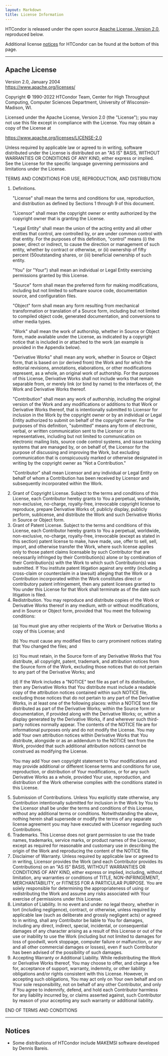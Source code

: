 ```yaml
---
layout: Markdown
title: License Information
---
```



<p>
HTCondor is released under the open source <a href="#apache">Apache License, Version 2.0</a>, reproduced below.
</p>

<p>
Additional license <a href="#notices">notices</a> for HTCondor can be found at the bottom of this page.
</p>

<hr>

<h2 id="apache">Apache License</h2>
Version 2.0, January 2004
<br/><a HREF="https://www.apache.org/licenses/">https://www.apache.org/licenses/</a>

<p>
Copyright &#169; 1990-2022 HTCondor Team, Center for High Throughput Computing, Computer Sciences Department, University of Wisconsin-Madison, WI.
</p>

<p>
Licensed under the Apache License, Version 2.0 (the "License");
you may not use this file except in compliance with the License.
You may obtain a copy of the License at
</p>

<p>
<a HREF="https://www.apache.org/licenses/LICENSE-2.0">https://www.apache.org/licenses/LICENSE-2.0</a>
</p>

<p>
Unless required by applicable law or agreed to in writing, software
distributed under the License is distributed on an "AS IS" BASIS,
WITHOUT WARRANTIES OR CONDITIONS OF ANY KIND, either express or implied.
See the License for the specific language governing permissions and
limitations under the License.
</p>

<p>
TERMS AND CONDITIONS FOR USE, REPRODUCTION, AND DISTRIBUTION
</p>

<p>

<ol>
<li>Definitions.

<p>
"License" shall mean the terms and conditions for use, reproduction,
and distribution as defined by Sections 1 through 9 of this document.
</p>

<p>
"Licensor" shall mean the copyright owner or entity authorized by
the copyright owner that is granting the License.
</p>

<p>
"Legal Entity" shall mean the union of the acting entity and all
other entities that control, are controlled by, or are under common
control with that entity. For the purposes of this definition,
"control" means (i) the power, direct or indirect, to cause the
direction or management of such entity, whether by contract or
otherwise, or (ii) ownership of fifty percent (50outstanding shares, or (iii) beneficial ownership of such entity.
</p>

<p>
"You" (or "Your") shall mean an individual or Legal Entity
exercising permissions granted by this License.
</p>

<p>
"Source" form shall mean the preferred form for making modifications,
including but not limited to software source code, documentation
source, and configuration files.
</p>

<p>
"Object" form shall mean any form resulting from mechanical
transformation or translation of a Source form, including but
not limited to compiled object code, generated documentation,
and conversions to other media types.
</p>

<p>
"Work" shall mean the work of authorship, whether in Source or
Object form, made available under the License, as indicated by a
copyright notice that is included in or attached to the work
(an example is provided in the Appendix below).
</p>

<p>
"Derivative Works" shall mean any work, whether in Source or Object
form, that is based on (or derived from) the Work and for which the
editorial revisions, annotations, elaborations, or other modifications
represent, as a whole, an original work of authorship. For the purposes
of this License, Derivative Works shall not include works that remain
separable from, or merely link (or bind by name) to the interfaces of,
the Work and Derivative Works thereof.
</p>

<p>
"Contribution" shall mean any work of authorship, including
the original version of the Work and any modifications or additions
to that Work or Derivative Works thereof, that is intentionally
submitted to Licensor for inclusion in the Work by the copyright owner
or by an individual or Legal Entity authorized to submit on behalf of
the copyright owner. For the purposes of this definition, "submitted"
means any form of electronic, verbal, or written communication sent
to the Licensor or its representatives, including but not limited to
communication on electronic mailing lists, source code control systems,
and issue tracking systems that are managed by, or on behalf of, the
Licensor for the purpose of discussing and improving the Work, but
excluding communication that is conspicuously marked or otherwise
designated in writing by the copyright owner as "Not a Contribution."
</p>

<p>
"Contributor" shall mean Licensor and any individual or Legal Entity
on behalf of whom a Contribution has been received by Licensor and
subsequently incorporated within the Work.
</p>

</li>

<li>Grant of Copyright License.
Subject to the terms and conditions of
this License, each Contributor hereby grants to You a perpetual,
worldwide, non-exclusive, no-charge, royalty-free, irrevocable
copyright license to reproduce, prepare Derivative Works of,
publicly display, publicly perform, sublicense, and distribute the
Work and such Derivative Works in Source or Object form.
</li>

<li>Grant of Patent License. 
Subject to the terms and conditions of
this License, each Contributor hereby grants to You a perpetual,
worldwide, non-exclusive, no-charge, royalty-free, irrevocable
(except as stated in this section) patent license to make, have made,
use, offer to sell, sell, import, and otherwise transfer the Work,
where such license applies only to those patent claims licensable
by such Contributor that are necessarily infringed by their
Contribution(s) alone or by combination of their Contribution(s)
with the Work to which such Contribution(s) was submitted. If You
institute patent litigation against any entity (including a
cross-claim or counterclaim in a lawsuit) alleging that the Work
or a Contribution incorporated within the Work constitutes direct
or contributory patent infringement, then any patent licenses
granted to You under this License for that Work shall terminate
as of the date such litigation is filed.
</li>

<li>Redistribution.
You may reproduce and distribute copies of the
Work or Derivative Works thereof in any medium, with or without
modifications, and in Source or Object form, provided that You
meet the following conditions:

<p>
(a) You must give any other recipients of the Work or
Derivative Works a copy of this License; and
</p>

<p>
(b) You must cause any modified files to carry prominent notices
stating that You changed the files; and
</p>

<p>
(c) You must retain, in the Source form of any Derivative Works
that You distribute, all copyright, patent, trademark, and
attribution notices from the Source form of the Work,
excluding those notices that do not pertain to any part of
the Derivative Works; and
</p>

<p>
(d) If the Work includes a "NOTICE" text file as part of its
distribution, then any Derivative Works that You distribute must
include a readable copy of the attribution notices contained
within such NOTICE file, excluding those notices that do not
pertain to any part of the Derivative Works, in at least one
of the following places: within a NOTICE text file distributed
as part of the Derivative Works; within the Source form or
documentation, if provided along with the Derivative Works; or,
within a display generated by the Derivative Works, if and
wherever such third-party notices normally appear. The contents
of the NOTICE file are for informational purposes only and
do not modify the License. You may add Your own attribution
notices within Derivative Works that You distribute, alongside
or as an addendum to the NOTICE text from the Work, provided
that such additional attribution notices cannot be construed
as modifying the License.
</p>

<p>
You may add Your own copyright statement to Your modifications and
may provide additional or different license terms and conditions
for use, reproduction, or distribution of Your modifications, or
for any such Derivative Works as a whole, provided Your use,
reproduction, and distribution of the Work otherwise complies with
the conditions stated in this License.
</p>

</li>

<li>Submission of Contributions.
Unless You explicitly state otherwise,
any Contribution intentionally submitted for inclusion in the Work
by You to the Licensor shall be under the terms and conditions of
this License, without any additional terms or conditions.
Notwithstanding the above, nothing herein shall supersede or modify
the terms of any separate license agreement you may have executed
with Licensor regarding such Contributions.
</li>

<li>Trademarks.
This License does not grant permission to use the trade
names, trademarks, service marks, or product names of the Licensor,
except as required for reasonable and customary use in describing the
origin of the Work and reproducing the content of the NOTICE file.
</li>

<li>Disclaimer of Warranty.
Unless required by applicable law or
agreed to in writing, Licensor provides the Work (and each
Contributor provides its Contributions) on an "AS IS" BASIS,
WITHOUT WARRANTIES OR CONDITIONS OF ANY KIND, either express or
implied, including, without limitation, any warranties or conditions
of TITLE, NON-INFRINGEMENT, MERCHANTABILITY, or FITNESS FOR A
PARTICULAR PURPOSE. You are solely responsible for determining the
appropriateness of using or redistributing the Work and assume any
risks associated with Your exercise of permissions under this License.
</li>

<li>Limitation of Liability.
In no event and under no legal theory,
whether in tort (including negligence), contract, or otherwise,
unless required by applicable law (such as deliberate and grossly
negligent acts) or agreed to in writing, shall any Contributor be
liable to You for damages, including any direct, indirect, special,
incidental, or consequential damages of any character arising as a
result of this License or out of the use or inability to use the
Work (including but not limited to damages for loss of goodwill,
work stoppage, computer failure or malfunction, or any and all
other commercial damages or losses), even if such Contributor
has been advised of the possibility of such damages.
</li>

<li>Accepting Warranty or Additional Liability. 
While redistributing
the Work or Derivative Works thereof, You may choose to offer,
and charge a fee for, acceptance of support, warranty, indemnity,
or other liability obligations and/or rights consistent with this
License. However, in accepting such obligations, You may act only
on Your own behalf and on Your sole responsibility, not on behalf
of any other Contributor, and only if You agree to indemnify,
defend, and hold each Contributor harmless for any liability
incurred by, or claims asserted against, such Contributor by reason
of your accepting any such warranty or additional liability.
</li>

</ol>

<p>
END OF TERMS AND CONDITIONS
</p>

<hr>


<h2 ID="notices">Notices</h2>

<ul>
<li>
Some distributions of HTCondor include MAKEMSI software developed by 
Dennis Bareis.
</li>

</ul>
